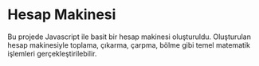 # Hesap Makinesi
Bu projede Javascript ile basit bir hesap makinesi oluşturuldu. Oluşturulan hesap makinesiyle toplama, çıkarma, çarpma, bölme gibi temel matematik işlemleri gerçekleştirilebilir.
